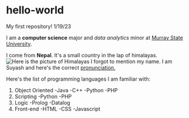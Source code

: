 # hello-world
My first repository! 1/19/23

I am a **computer science** major and *data analytics* minor at [Murray State University](https://murraystate.edu/).

I come from **Nepal**. It's a small country in the lap of himalayas. ![Here is the picture of Himalayas](https://sp-ao.shortpixel.ai/client/q_lossless,ret_img,w_1900/https://www.insidehimalayas.com/wp-content/uploads/2016/04/nepal-everest-1.jpg)
I forgot to mention my name. I am Suyash and here's the correct [pronunciation.](https://youtube.com/watch?v=wcv_uSY5LEw)

Here's the list of programming languages I am familiar with:
1) Object Oriented
      -Java
      -C++
      -Python
      -PHP
2) Scripting
      -Python
      -PHP
3) Logic
      -Prolog
      -Datalog
4) Front-end
      -HTML
      -CSS
      -Javascript
      
